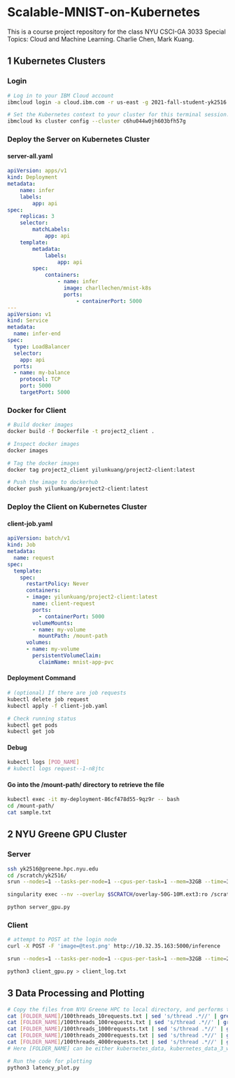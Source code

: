 # Scalable-MNIST-on-Kubernetes
This is a course project repository for the class NYU CSCI-GA 3033 Special Topics: Cloud and Machine Learning. Charlie Chen, Mark Kuang.


## 1 Kubernetes Clusters

### Login

```bash
# Log in to your IBM Cloud account
ibmcloud login -a cloud.ibm.com -r us-east -g 2021-fall-student-yk2516

# Set the Kubernetes context to your cluster for this terminal session.
ibmcloud ks cluster config --cluster c6hu044w0jh603bfh57g

```

### Deploy the Server on Kubernetes Cluster

#### server-all.yaml

```yaml
apiVersion: apps/v1
kind: Deployment
metadata:
    name: infer
    labels:
        app: api
spec:
    replicas: 3
    selector:
        matchLabels:
            app: api
    template:
        metadata:
            labels:
                app: api
        spec:
            containers:
                - name: infer
                  image: charllechen/mnist-k8s
                  ports:
                      - containerPort: 5000
---
apiVersion: v1
kind: Service
metadata:
  name: infer-end
spec:
  type: LoadBalancer
  selector:
    app: api
  ports:
  - name: my-balance
    protocol: TCP
    port: 5000
    targetPort: 5000
```

### Docker for Client

```bash
# Build docker images
docker build -f Dockerfile -t project2_client .

# Inspect docker images
docker images

# Tag the docker images
docker tag project2_client yilunkuang/project2-client:latest

# Push the image to dockerhub
docker push yilunkuang/project2-client:latest
```

### Deploy the Client on Kubernetes Cluster

#### client-job.yaml

```yaml
apiVersion: batch/v1
kind: Job
metadata:
  name: request
spec:
  template:
    spec:
      restartPolicy: Never
      containers:
      - image: yilunkuang/project2-client:latest
        name: client-request
        ports:
          - containerPort: 5000  
        volumeMounts:
        - name: my-volume
          mountPath: /mount-path
      volumes:
      - name: my-volume
        persistentVolumeClaim:
          claimName: mnist-app-pvc
```

#### Deployment Command

```bash
# (optional) If there are job requests
kubectl delete job request
kubectl apply -f client-job.yaml

# Check running status
kubectl get pods
kubectl get job
```

#### Debug

```bash
kubectl logs [POD_NAME]
# kubectl logs request--1-n8jtc
```

#### Go into the /mount-path/ directory to retrieve the file

```bash
kubectl exec -it my-deployment-86cf478d55-9qz9r -- bash
cd /mount-path/
cat sample.txt
```

## 2 NYU Greene GPU Cluster

### Server

```bash
ssh yk2516@greene.hpc.nyu.edu
cd /scratch/yk2516/
srun --nodes=1 --tasks-per-node=1 --cpus-per-task=1 --mem=32GB --time=3:00:00 --gres=gpu:1 --pty /bin/bash

singularity exec --nv --overlay $SCRATCH/overlay-50G-10M.ext3:ro /scratch/work/public/singularity/cuda10.1-cudnn7-devel-ubuntu18.04-20201207.sif /bin/bash

python server_gpu.py
```

### Client

```bash
# attempt to POST at the login node
curl -X POST -F 'image=@test.png' http://10.32.35.163:5000/inference

srun --nodes=1 --tasks-per-node=1 --cpus-per-task=1 --mem=32GB --time=2:00:00 --pty /bin/bash

python3 client_gpu.py > client_log.txt
```

## 3 Data Processing and Plotting

```bash
# Copy the files from NYU Greene HPC to local directory, and performs the following
cat [FOLDER_NAME]/100threads_10requests.txt | sed 's/thread .*//' | grep -Eo '[+-]?[0-9]+([.][0-9]+)?' > [FOLDER_NAME]/p100threads_10requests.txt
cat [FOLDER_NAME]/100threads_100requests.txt | sed 's/thread .*//' | grep -Eo '[+-]?[0-9]+([.][0-9]+)?' > [FOLDER_NAME]/p100threads_100requests.txt
cat [FOLDER_NAME]/100threads_1000requests.txt | sed 's/thread .*//' | grep -Eo '[+-]?[0-9]+([.][0-9]+)?' > [FOLDER_NAME]/p100threads_1000requests.txt
cat [FOLDER_NAME]/100threads_2000requests.txt | sed 's/thread .*//' | grep -Eo '[+-]?[0-9]+([.][0-9]+)?' > p100threads_2000requests.txt
cat [FOLDER_NAME]/100threads_4000requests.txt | sed 's/thread .*//' | grep -Eo '[+-]?[0-9]+([.][0-9]+)?' > p100threads_4000requests.txt
# Here [FOLDER_NAME] can be either kubernetes_data, kubernetes_data_3_workers, rtx8000_data, which corresponds to one CPU, three CPUs, and one GPU. 

# Run the code for plotting
python3 latency_plot.py
```
